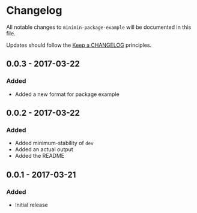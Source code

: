 # Changelog

All notable changes to `minimin-package-example` will be documented in this file.

Updates should follow the [Keep a CHANGELOG](http://keepachangelog.com/) principles.

## 0.0.3 - 2017-03-22

### Added
- Added a new format for package example

## 0.0.2 - 2017-03-22

### Added
- Added minimum-stability of `dev`
- Added an actual output
- Added the README

## 0.0.1 - 2017-03-21

### Added
- Initial release
